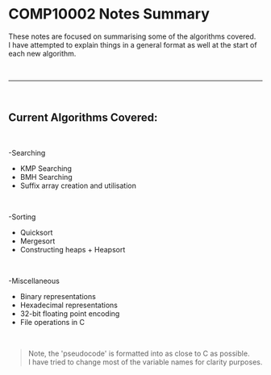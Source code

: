 # COMP10002 Notes Summary

These notes are focused on summarising some of the algorithms covered.<br>
I have attempted to explain things in a general format as well at the start of each new algorithm. <br>

<br>

---

<br>

## Current Algorithms Covered:

<br>

-Searching<br>
- KMP Searching<br>
- BMH Searching<br>
- Suffix array creation and utilisation<br>

<br>

-Sorting<br>
- Quicksort<br>
- Mergesort<br>
- Constructing heaps + Heapsort <br>

<br>

-Miscellaneous<br>
- Binary representations
- Hexadecimal representations
- 32-bit floating point encoding
- File operations in C


<br>

>Note, the 'pseudocode' is formatted into as close to C as possible. <br>
>I have tried to change most of the variable names for clarity purposes.